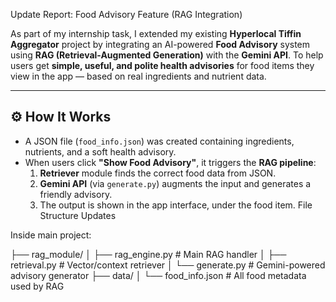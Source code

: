Update Report: Food Advisory Feature (RAG Integration)

As part of my internship task, I extended my existing **Hyperlocal Tiffin Aggregator** project by integrating an AI-powered **Food Advisory** system using **RAG (Retrieval-Augmented Generation)** with the **Gemini API**.
To help users get **simple, useful, and polite health advisories** for food items they view in the app — based on real ingredients and nutrient data.

---

## ⚙️ How It Works

- A JSON file (`food_info.json`) was created containing ingredients, nutrients, and a soft health advisory.
- When users click **"Show Food Advisory"**, it triggers the **RAG pipeline**:
  1. **Retriever** module finds the correct food data from JSON.
  2. **Gemini API** (via `generate.py`) augments the input and generates a friendly advisory.
  3. The output is shown in the app interface, under the food item.
File Structure Updates

Inside main project:

├── rag_module/
│ ├── rag_engine.py # Main RAG handler
│ ├── retrieval.py # Vector/context retriever
│ └── generate.py # Gemini-powered advisory generator
├── data/
│ └── food_info.json # All food metadata used by RAG